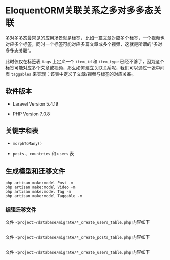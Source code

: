 # EloquentORM关联关系之多对多多态关联

多对多多态最常见的应用场景就是标签，比如一篇文章对应多个标签，一个视频也对应多个标签，同时一个标签可能对应多篇文章或多个视频，这就是所谓的“多对多多态关联”。 

此时仅仅在标签表 `tags` 上定义一个 `item_id` 和 `item_type` 已经不够了，因为这个标签可能对应多个文章或视频，那么如何建立关联关系呢，我们可以通过一张中间表 `taggables` 来实现：该表中定义了文章/视频与标签的对应关系。

## 软件版本

* Laravel Version 5.4.19

* PHP Version 7.0.8

## 关键字和表

* `morphToMany()`



* `posts` 、`countries` 和 `users` 表


## 生成模型和迁移文件

```
php artisan make:model Post -m
php artisan make:model Video -m
php artisan make:model Tag -m
php artisan make:model Taggable -m
```


### 编辑迁移文件

文件 `<project>/database/migrate/*_create_users_table.php` 内容如下

```

```

文件 `<project>/database/migrate/*_create_posts_table.php` 内容如下

```

```


文件 `<project>/database/migrate/*_create_users_table.php` 内容如下

















